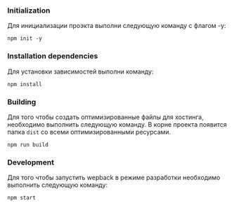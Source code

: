 ### Initialization

Для инициализации проэкта выполни следующую команду с флагом -у:

```shell
npm init -y
```

### Installation dependencies

Для установки зависимостей выполни команду:

```shell
npm install
```

### Building

Для того чтобы создать оптимизированные файлы для хостинга, необходимо выполнить
следующую команду. В корне проекта появится папка `dist` со всеми
оптимизированными ресурсами.

```shell
npm run build
```

### Development

Для того чтобы запустить wepback в режиме разработки необходимо выполнить следующую команду:

```shell
npm start
```
